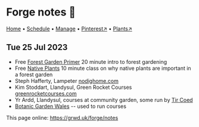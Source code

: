 # Forge notes 📝

[Home](https://grwd.uk/forge/) • [Schedule](https://grwd.uk/forge/schedule) • [Manage](https://grwd.uk/forge/manage) • [Pinterest↗](https://pinterest.co.uk/NatureWorksGarden/forge) • [Plants↗](https://bit.ly/forge-plants)

## Tue 25 Jul 2023

* Free [Forest Garden Primer](https://store.natureworks.org.uk/l/primer) 20 minute intro to forest gardening
* Free [Native Plants](https://store.natureworks.org.uk/l/native) 10 minute class on why native plants are important in a forest garden 
* Steph Hafferty, Lampeter [nodighome.com](https://nodighome.com)
* Kim Stoddart, Llandysul, Green Rocket Courses [greenrocketcourses.com](https://greenrocketcourses.com/)
* Yr Ardd, Llandysul, courses at community garden, some run by [Tir Coed](https://tircoed.org.uk/yr-ardd-growing)
* [Botanic Garden Wales](https://botanicgarden.wales/) -- used to run courses


This page online: <https://grwd.uk/forge/notes>
